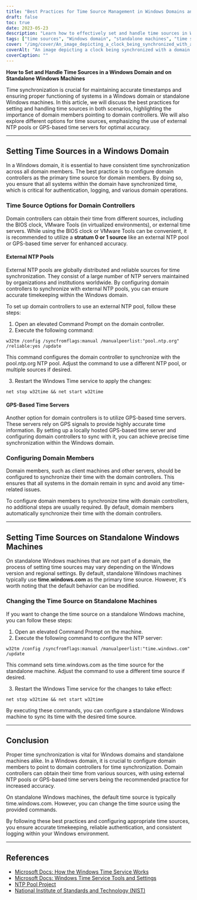 ```yaml
---
title: "Best Practices for Time Source Management in Windows Domains and Standalone Machines"
draft: false
toc: true
date: 2023-05-23
description: "Learn how to effectively set and handle time sources in Windows domains and standalone machines to ensure accurate time synchronization and avoid potential issues."
tags: ["time sources", "Windows domain", "standalone machines", "time synchronization", "accurate timekeeping", "NTP servers", "domain controllers", "Windows Time service", "authentication failures", "log file inconsistencies", "replication issues", "time source configuration", "time source management", "Windows time synchronization", "timekeeping best practices", "time source setup", "synchronizing system time", "Windows domain time synchronization", "standalone machine time synchronization", "time source selection", "time source troubleshooting", "time source errors", "time source issues", "time source configuration commands", "time source setup instructions", "time synchronization challenges", "consequences of time loss", "time drift prevention", "time synchronization failure resolution", "time synchronization troubleshooting", "time source management in Windows domains", "handling time sources in standalone Windows machines", "preventing time loss in Windows environments", "consequences of time synchronization failures", "best practices for accurate timekeeping"]
cover: "/img/cover/An_image_depicting_a_clock_being_synchronized_with_a_domain.png"
coverAlt: "An image depicting a clock being synchronized with a domain controller and standalone machine, symbolizing time source management and accurate time synchronization in Windows environments."
coverCaption: ""
---
```


**How to Set and Handle Time Sources in a Windows Domain and on Standalone Windows Machines**

Time synchronization is crucial for maintaining accurate timestamps and ensuring proper functioning of systems in a Windows domain or standalone Windows machines. In this article, we will discuss the best practices for setting and handling time sources in both scenarios, highlighting the importance of domain members pointing to domain controllers. We will also explore different options for time sources, emphasizing the use of external NTP pools or GPS-based time servers for optimal accuracy.

______

## Setting Time Sources in a Windows Domain

In a Windows domain, it is essential to have consistent time synchronization across all domain members. The best practice is to configure domain controllers as the primary time source for domain members. By doing so, you ensure that all systems within the domain have synchronized time, which is critical for authentication, logging, and various domain operations.

### Time Source Options for Domain Controllers

Domain controllers can obtain their time from different sources, including the BIOS clock, VMware Tools (in virtualized environments), or external time servers. While using the BIOS clock or VMware Tools can be convenient, it is recommended to utilize a **stratum 0 or 1 source** like an external NTP pool or GPS-based time server for enhanced accuracy.

#### External NTP Pools

External NTP pools are globally distributed and reliable sources for time synchronization. They consist of a large number of NTP servers maintained by organizations and institutions worldwide. By configuring domain controllers to synchronize with external NTP pools, you can ensure accurate timekeeping within the Windows domain.

To set up domain controllers to use an external NTP pool, follow these steps:

1. Open an elevated Command Prompt on the domain controller.
2. Execute the following command:

```shell
w32tm /config /syncfromflags:manual /manualpeerlist:"pool.ntp.org" /reliable:yes /update
```

This command configures the domain controller to synchronize with the pool.ntp.org NTP pool. Adjust the command to use a different NTP pool, or multiple sources if desired.

3. Restart the Windows Time service to apply the changes:

```shell
net stop w32time && net start w32time
```


#### GPS-Based Time Servers

Another option for domain controllers is to utilize GPS-based time servers. These servers rely on GPS signals to provide highly accurate time information. By setting up a locally hosted GPS-based time server and configuring domain controllers to sync with it, you can achieve precise time synchronization within the Windows domain.

### Configuring Domain Members

Domain members, such as client machines and other servers, should be configured to synchronize their time with the domain controllers. This ensures that all systems in the domain remain in sync and avoid any time-related issues.

To configure domain members to synchronize time with domain controllers, no additional steps are usually required. By default, domain members automatically synchronize their time with the domain controllers.

______

## Setting Time Sources on Standalone Windows Machines

On standalone Windows machines that are not part of a domain, the process of setting time sources may vary depending on the Windows version and regional settings. By default, standalone Windows machines typically use **time.windows.com** as the primary time source. However, it's worth noting that the default behavior can be modified.

### Changing the Time Source on Standalone Machines

If you want to change the time source on a standalone Windows machine, you can follow these steps:

1. Open an elevated Command Prompt on the machine.
2. Execute the following command to configure the NTP server:

```shell
w32tm /config /syncfromflags:manual /manualpeerlist:"time.windows.com" /update
```

This command sets time.windows.com as the time source for the standalone machine. Adjust the command to use a different time source if desired.

3. Restart the Windows Time service for the changes to take effect:

```shell
net stop w32time && net start w32time
```


By executing these commands, you can configure a standalone Windows machine to sync its time with the desired time source.

______

## Conclusion

Proper time synchronization is vital for Windows domains and standalone machines alike. In a Windows domain, it is crucial to configure domain members to point to domain controllers for time synchronization. Domain controllers can obtain their time from various sources, with using external NTP pools or GPS-based time servers being the recommended practice for increased accuracy.

On standalone Windows machines, the default time source is typically time.windows.com. However, you can change the time source using the provided commands.

By following these best practices and configuring appropriate time sources, you ensure accurate timekeeping, reliable authentication, and consistent logging within your Windows environment.

______

## References

- [Microsoft Docs: How the Windows Time Service Works](https://learn.microsoft.com/en-us/windows-server/networking/windows-time-service/how-the-windows-time-service-works)
- [Microsoft Docs: Windows Time Service Tools and Settings](https://docs.microsoft.com/en-us/windows-server/networking/windows-time-service/windows-time-service-tools-and-settings)
- [NTP Pool Project](https://www.ntppool.org/)
- [National Institute of Standards and Technology (NIST)](https://www.nist.gov/)

